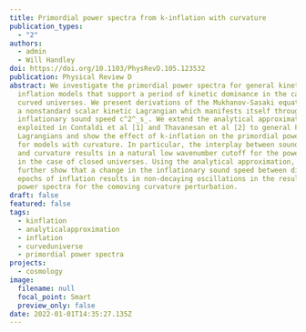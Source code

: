 ```yaml
---
title: Primordial power spectra from k-inflation with curvature
publication_types:
  - "2"
authors:
  - admin
  - Will Handley
doi: https://doi.org/10.1103/PhysRevD.105.123532
publication: Physical Review D
abstract: We investigate the primordial power spectra for general kinetic
  inflation models that support a period of kinetic dominance in the case of
  curved universes. We present derivations of the Mukhanov-Sasaki equations with
  a nonstandard scalar kinetic Lagrangian which manifests itself through the
  inflationary sound speed c^2^_s_. We extend the analytical approximations
  exploited in Contaldi et al [1] and Thavanesan et al [2] to general kinetic
  Lagrangians and show the effect of k-inflation on the primordial power spectra
  for models with curvature. In particular, the interplay between sound speed
  and curvature results in a natural low wavenumber cutoff for the power spectra
  in the case of closed universes. Using the analytical approximation, we
  further show that a change in the inflationary sound speed between different
  epochs of inflation results in non-decaying oscillations in the resultant
  power spectra for the comoving curvature perturbation.
draft: false
featured: false
tags:
  - kinflation
  - analyticalapproximation
  - inflation
  - curveduniverse
  - primordial power spectra
projects:
  - cosmology
image:
  filename: null
  focal_point: Smart
  preview_only: false
date: 2022-01-01T14:35:27.135Z
---
```

